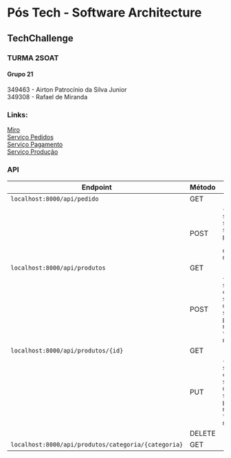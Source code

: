 # Pós Tech - Software Architecture

## TechChallenge

### TURMA 2SOAT

#### Grupo 21

349463 - Airton Patrocínio da Silva Junior  
349308 - Rafael de Miranda

### Links:

[Miro](https://miro.com/app/board/uXjVMGvVfHc=/)  
[Serviço Pedidos](https://github.com/rafaeldemiranda95/TechChallenge-FIAP-Pedido)  
[Serviço Pagamento](https://github.com/rafaeldemiranda95/TechChallenge-FIAP-Pagamento)  
[Serviço Produção](https://github.com/rafaeldemiranda95/TechChallenge-FIAP-Producao)

### API

| Endpoint                                            | Método | Parâmetros                                                                                  |
| --------------------------------------------------- | ------ | ------------------------------------------------------------------------------------------- |
| `localhost:8000/api/pedido`                         | GET    |                                                                                             |
|                                                     | POST   | `{idCliente: string, status: string, produtos: [{id: number, quantidade: number}]}`         |
| `localhost:8000/api/produtos`                       | GET    |                                                                                             |
|                                                     | POST   | `{name: string, categoria: string, descricao: string, preco: number, tempoPreparo: number}` |
| `localhost:8000/api/produtos/{id}`                  | GET    |                                                                                             |
|                                                     | PUT    | `{name: string, categoria: string, descricao: string, preco: number, tempoPreparo: number}` |
|                                                     | DELETE |                                                                                             |
| `localhost:8000/api/produtos/categoria/{categoria}` | GET    |                                                                                             |
